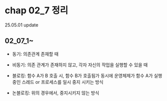 # chap 02_7 정리 
25.05.01 update

## 02_07_1~
* 동기: 의존관계 존재할 때 
* 비동기: 의존 관계가 존재하지 않고, 각자 자신의 작업을 실행할 수 있을 때 

* 블로킹: 함수 A가 B 호출 시, 함수 B가 호출됨가 동시에 운영체제가 함수 A가 실행중인 스레드 or 프로세스를 일시 중지 시키는 방식
* 논블로킹: 위의 경우에서, 중지시키지 않는 방식 